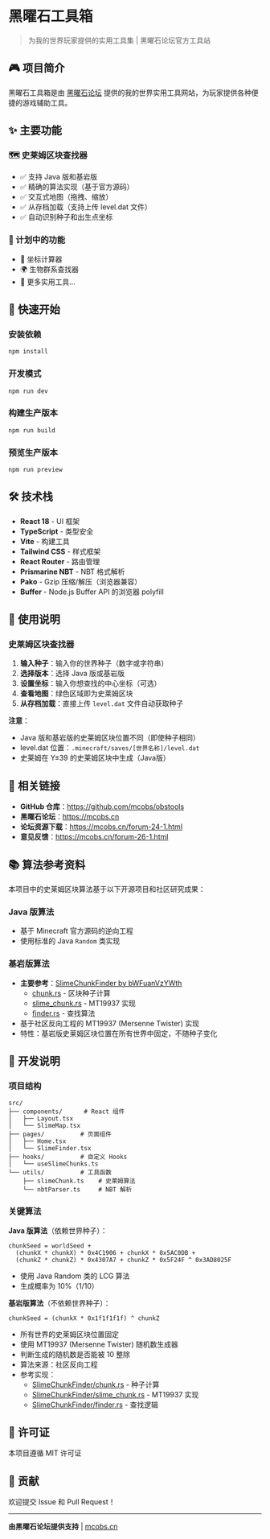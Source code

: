 # 黑曜石工具箱

> 为我的世界玩家提供的实用工具集 | 黑曜石论坛官方工具站

## 🎮 项目简介

黑曜石工具箱是由 [黑曜石论坛](https://mcobs.cn) 提供的我的世界实用工具网站，为玩家提供各种便捷的游戏辅助工具。

## ✨ 主要功能

### 🗺️ 史莱姆区块查找器
- ✅ 支持 Java 版和基岩版
- ✅ 精确的算法实现（基于官方源码）
- ✅ 交互式地图（拖拽、缩放）
- ✅ 从存档加载（支持上传 level.dat 文件）
- ✅ 自动识别种子和出生点坐标

### 🔧 计划中的功能
- 📍 坐标计算器
- 🌍 生物群系查找器
- 🧭 更多实用工具...

## 🚀 快速开始

### 安装依赖
```bash
npm install
```

### 开发模式
```bash
npm run dev
```

### 构建生产版本
```bash
npm run build
```

### 预览生产版本
```bash
npm run preview
```

## 🛠️ 技术栈

- **React 18** - UI 框架
- **TypeScript** - 类型安全
- **Vite** - 构建工具
- **Tailwind CSS** - 样式框架
- **React Router** - 路由管理
- **Prismarine NBT** - NBT 格式解析
- **Pako** - Gzip 压缩/解压（浏览器兼容）
- **Buffer** - Node.js Buffer API 的浏览器 polyfill

## 📖 使用说明

### 史莱姆区块查找器

1. **输入种子**：输入你的世界种子（数字或字符串）
2. **选择版本**：选择 Java 版或基岩版
3. **设置坐标**：输入你想查找的中心坐标（可选）
4. **查看地图**：绿色区域即为史莱姆区块
5. **从存档加载**：直接上传 `level.dat` 文件自动获取种子

**注意**：
- Java 版和基岩版的史莱姆区块位置不同（即使种子相同）
- level.dat 位置：`.minecraft/saves/[世界名称]/level.dat`
- 史莱姆在 Y≤39 的史莱姆区块中生成（Java版）

## 🔗 相关链接

- **GitHub 仓库**：https://github.com/mcobs/obstools
- **黑曜石论坛**：https://mcobs.cn
- **论坛资源下载**：https://mcobs.cn/forum-24-1.html
- **意见反馈**：https://mcobs.cn/forum-26-1.html

## 📚 算法参考资料

本项目中的史莱姆区块算法基于以下开源项目和社区研究成果：

### Java 版算法
- 基于 Minecraft 官方源码的逆向工程
- 使用标准的 Java `Random` 类实现

### 基岩版算法
- **主要参考**：[SlimeChunkFinder by bWFuanVzYWth](https://github.com/bWFuanVzYWth/SlimeChunkFinder)
  - [chunk.rs](https://github.com/bWFuanVzYWth/SlimeChunkFinder/blob/master/src/chunk.rs) - 区块种子计算
  - [slime_chunk.rs](https://github.com/bWFuanVzYWth/SlimeChunkFinder/blob/master/src/slime_chunk.rs) - MT19937 实现
  - [finder.rs](https://github.com/bWFuanVzYWth/SlimeChunkFinder/blob/master/src/finder.rs) - 查找算法
- 基于社区反向工程的 MT19937 (Mersenne Twister) 实现
- 特性：基岩版史莱姆区块位置在所有世界中固定，不随种子变化

## 📝 开发说明

### 项目结构
```
src/
├── components/      # React 组件
│   ├── Layout.tsx
│   └── SlimeMap.tsx
├── pages/          # 页面组件
│   ├── Home.tsx
│   └── SlimeFinder.tsx
├── hooks/          # 自定义 Hooks
│   └── useSlimeChunks.ts
└── utils/          # 工具函数
    ├── slimeChunk.ts    # 史莱姆算法
    └── nbtParser.ts     # NBT 解析
```

### 关键算法

**Java 版算法**（依赖世界种子）：
```
chunkSeed = worldSeed + 
  (chunkX * chunkX) * 0x4C1906 + chunkX * 0x5AC0DB + 
  (chunkZ * chunkZ) * 0x4307A7 + chunkZ * 0x5F24F ^ 0x3AD8025F
```
- 使用 Java Random 类的 LCG 算法
- 生成概率为 10%（1/10）

**基岩版算法**（不依赖世界种子）：
```
chunkSeed = (chunkX * 0x1f1f1f1f) ^ chunkZ
```
- 所有世界的史莱姆区块位置固定
- 使用 MT19937 (Mersenne Twister) 随机数生成器
- 判断生成的随机数是否能被 10 整除
- 算法来源：社区反向工程
- 参考实现：
  - [SlimeChunkFinder/chunk.rs](https://raw.githubusercontent.com/bWFuanVzYWth/SlimeChunkFinder/refs/heads/master/src/chunk.rs) - 种子计算
  - [SlimeChunkFinder/slime_chunk.rs](https://raw.githubusercontent.com/bWFuanVzYWth/SlimeChunkFinder/refs/heads/master/src/slime_chunk.rs) - MT19937 实现
  - [SlimeChunkFinder/finder.rs](https://raw.githubusercontent.com/bWFuanVzYWth/SlimeChunkFinder/refs/heads/master/src/finder.rs) - 查找逻辑

## 📄 许可证

本项目遵循 MIT 许可证

## 🤝 贡献

欢迎提交 Issue 和 Pull Request！

---

**由黑曜石论坛提供支持** | [mcobs.cn](https://mcobs.cn)
